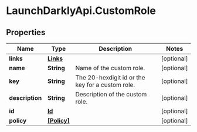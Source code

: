 # LaunchDarklyApi.CustomRole

## Properties
Name | Type | Description | Notes
------------ | ------------- | ------------- | -------------
**links** | [**Links**](Links.md) |  | [optional] 
**name** | **String** | Name of the custom role. | [optional] 
**key** | **String** | The 20-hexdigit id or the key for a custom role. | [optional] 
**description** | **String** | Description of the custom role. | [optional] 
**id** | [**Id**](Id.md) |  | [optional] 
**policy** | [**[Policy]**](Policy.md) |  | [optional] 


